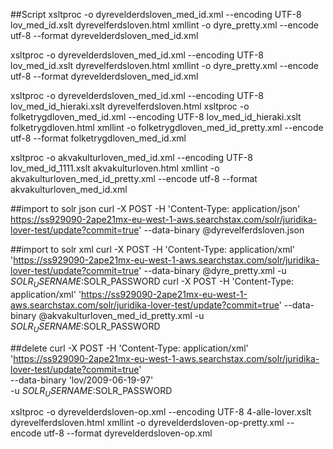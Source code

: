 
##Script
xsltproc -o dyrevelderdsloven_med_id.xml --encoding UTF-8 lov_med_id.xslt dyrevelferdsloven.html
xmllint -o dyre_pretty.xml --encode utf-8 --format dyrevelderdsloven_med_id.xml

xsltproc -o dyrevelderdsloven_med_id.xml --encoding UTF-8 lov_med_id.xslt dyrevelferdsloven.html
xmllint -o dyre_pretty.xml --encode utf-8 --format dyrevelderdsloven_med_id.xml

xsltproc -o dyrevelderdsloven_med_id.xml --encoding UTF-8 lov_med_id_hieraki.xslt dyrevelferdsloven.html
xsltproc -o folketrygdloven_med_id.xml --encoding UTF-8 lov_med_id_hieraki.xslt folketrygdloven.html
xmllint -o folketrygdloven_med_id_pretty.xml --encode utf-8 --format folketrygdloven_med_id.xml

xsltproc -o akvakulturloven_med_id.xml  --encoding UTF-8 lov_med_id_1111.xslt akvakulturloven.html
xmllint -o akvakulturloven_med_id_pretty.xml --encode utf-8 --format akvakulturloven_med_id.xml


##import to solr json
curl -X POST -H 'Content-Type: application/json' https://ss929090-2ape21mx-eu-west-1-aws.searchstax.com/solr/juridika-lover-test/update?commit=true' --data-binary @dyrevelferdsloven.json

##import to solr xml
curl -X POST -H 'Content-Type: application/xml' 'https://ss929090-2ape21mx-eu-west-1-aws.searchstax.com/solr/juridika-lover-test/update?commit=true' --data-binary @dyre_pretty.xml -u $SOLR_USERNAME:$SOLR_PASSWORD
curl -X POST -H 'Content-Type: application/xml' 'https://ss929090-2ape21mx-eu-west-1-aws.searchstax.com/solr/juridika-lover-test/update?commit=true' --data-binary @akvakulturloven_med_id_pretty.xml -u $SOLR_USERNAME:$SOLR_PASSWORD

##delete
curl -X POST -H 'Content-Type: application/xml' 'https://ss929090-2ape21mx-eu-west-1-aws.searchstax.com/solr/juridika-lover-test/update?commit=true' \
--data-binary '<delete><id>lov/2009-06-19-97</id></delete>' \
-u $SOLR_USERNAME:$SOLR_PASSWORD


xsltproc -o dyrevelderdsloven-op.xml --encoding UTF-8 4-alle-lover.xslt dyrevelferdsloven.html
xmllint -o dyrevelderdsloven-op-pretty.xml --encode utf-8 --format dyrevelderdsloven-op.xml
